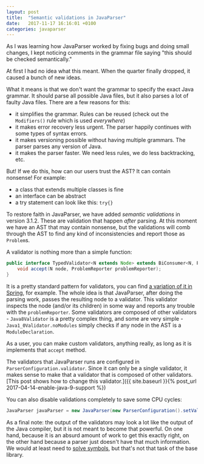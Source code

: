 ```yaml
---
layout: post
title:  "Semantic validations in JavaParser"
date:   2017-11-17 16:16:01 +0100
categories: javaparser
---
```

As I was learning how JavaParser worked by fixing bugs and doing small changes,
I kept noticing comments in the grammar file saying "this should be checked semantically."

At first I had no idea what this meant.
When the quarter finally dropped,
it caused a bunch of new ideas.

What it means is that we don't want the grammar to specify the exact Java grammar.
It should parse all possible Java files,
but it also parses a lot of faulty Java files.
There are a few reasons for this:
- it simplifies the grammar. Rules can be reused (check out the `Modifiers()` rule which is used *everywhere*)
- it makes error recovery less urgent. The parser happily continues with some types of syntax errors.
- it makes versioning possible without having multiple grammars. The parser parses any version of Java.
- it makes the parser faster. We need less rules, we do less backtracking, etc.

But!
If we do this,
how can our users trust the AST?
It can contain nonsense!
For example:
- a class that extends multiple classes is fine
- an interface can be abstract
- a try statement can look like this: `try{}`

To restore faith in JavaParser,
we have added *semantic validations* in version 3.1.2.
These are validation that happen *after* parsing.
At this moment we have an AST that may contain nonsense,
but the validations will comb through the AST to find any kind of inconsistencies and report those as `Problem`s.

A validator is nothing more than a simple function:
```java
public interface TypedValidator<N extends Node> extends BiConsumer<N, ProblemReporter> {
    void accept(N node, ProblemReporter problemReporter);
}
```
It is a pretty standard pattern for validators,
you can find [a variation of it in Spring](https://docs.spring.io/spring/docs/current/spring-framework-reference/html/validation.html), for example.
The whole idea is that JavaParser,
after doing the parsing work,
passes the resulting node to a validator.
This validator inspects the node (and/or its children) in some way and reports any trouble with the `problemReporter`.
Some validators are composed of other validators - `Java8Validator` is a pretty complex thing,
and some are very simple - `Java1_0Validator.noModules` simply checks if any node in the AST is a `ModuleDeclaration`.

As a user, you can make custom validators, anything really,
as long as it is implements that `accept` method.
  
The validators that JavaParser runs are configured in `ParserConfiguration.validator`.
Since it can only be a single validator,
it makes sense to make that a validator that is composed of other validators.
[This post shows how to change this validator.]({{ site.baseurl }}{% post_url 2017-04-14-enable-java-9-support %})

You can also disable validations completely to save some CPU cycles:
```java
JavaParser javaParser = new JavaParser(new ParserConfiguration().setValidator(new NoProblemsValidator()));
```

As a final note: the output of the validators may look a lot like the output of the Java compiler,
but it is not meant to become that powerful.
On one hand, because it is an absurd amount of work to get this exactly right,
on the other hand because a parser just doesn't have that much information.
We would at least need to [solve symbols](https://github.com/javaparser/javasymbolsolver), but that's not that task of the base library.
